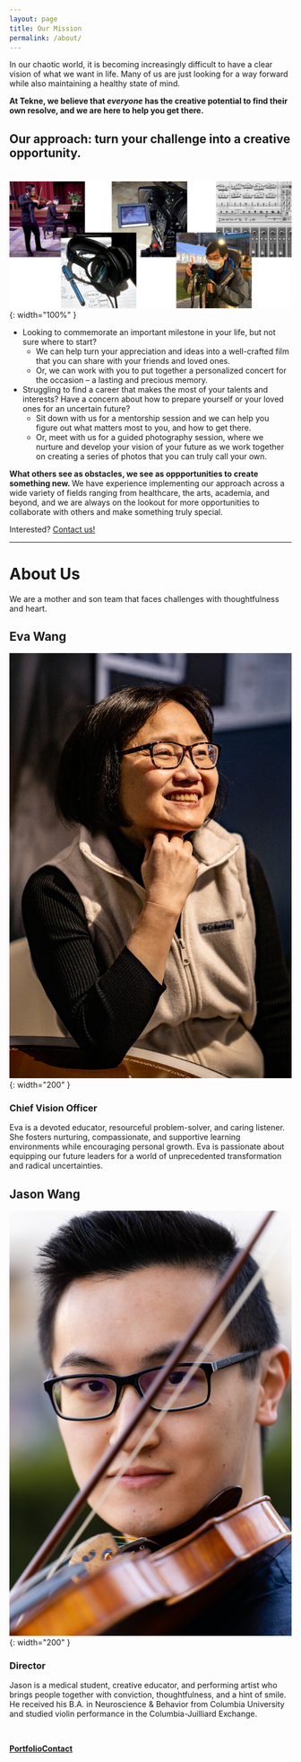 ```yaml
---
layout: page
title: Our Mission
permalink: /about/
---
```


In our chaotic world, it is becoming increasingly difficult to have a clear vision of what we want in life. Many of us are just looking for a way forward while also maintaining a healthy state of mind.

<b> At Tekne, we believe that *everyone* has the creative potential to find their own resolve, and we are here to help you get there. </b>

## <b> Our approach: turn your challenge into a creative opportunity.</b>

<div style="line-height:50%;">
    <br>
</div>

![image](/img/samples2.png){: width="100%" }

- Looking to commemorate an important milestone in your life, but not sure where to start?
    - We can help turn your appreciation and ideas into a well-crafted film that you can share with your friends and loved ones.
    - Or, we can work with you to put together a personalized concert for the occasion – a lasting and precious memory.
- Struggling to find a career that makes the most of your talents and interests? Have a concern about how to prepare yourself or your loved ones for an uncertain future?
    - Sit down with us for a mentorship session and we can help you figure out what matters most to you, and how to get there.
    - Or, meet with us for a guided photography session, where we nurture and develop your vision of your future as we work together on creating a series of photos that you can truly call your own.

<b> What others see as obstacles, we see as oppportunities to create something new. </b> We have experience implementing our approach across a wide variety of fields ranging from healthcare, the arts, academia, and beyond, and we are always on the lookout for more opportunities to collaborate with others and make something truly special.

<p class="lead"> Interested? <a href="{{ '/contact/' | relative_url }}" class="button">Contact us!</a></p>

---

# <b>About Us</b>

We are a mother and son team that faces challenges with thoughtfulness and heart.

<div class="grid grid--split" markdown="1">

<div class="example-result" markdown="1">

## Eva Wang
![image](/img/atk-profile.jpg){: width="200" }

### <b>Chief Vision Officer</b>

Eva is a devoted educator, resourceful problem-solver, and caring listener. She fosters nurturing, compassionate, and supportive learning environments while encouraging personal growth. Eva is passionate about equipping our future leaders for a world of unprecedented transformation and radical uncertainties. 

</div>

<div class="example-result" markdown="1">

## Jason Wang
![image](/img/jw-profile.jpg){: width="200" }

### <b>Director</b>

Jason is a medical student, creative educator, and performing artist who brings people together with conviction, thoughtfulness, and a hint of smile. He received his B.A. in Neuroscience & Behavior from Columbia University and studied violin performance in the Columbia-Juilliard Exchange.

</div>

</div>

<br>

<p class="cta"><a href="{{ '/portfolio/' | relative_url }}" class="button"><b>Portfolio</b></a><a href="{{ '/contact/' | relative_url }}" class="button"><b>Contact</b></a></p>